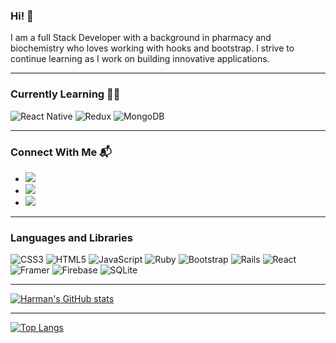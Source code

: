  ### Hi! 👋 ###
 I am a full Stack Developer with a background in pharmacy and biochemistry who loves working with hooks and bootstrap. I strive to continue learning as I work on building innovative applications. 
<hr/>

 ### Currently Learning 🙇‍♀️ ###
![React Native](https://img.shields.io/badge/react_native-%2320232a.svg?style=for-the-badge&logo=react&logoColor=%2361DAFB)
![Redux](https://img.shields.io/badge/redux-%23593d88.svg?style=for-the-badge&logo=redux&logoColor=white)
![MongoDB](https://img.shields.io/badge/MongoDB-%234ea94b.svg?style=for-the-badge&logo=mongodb&logoColor=white)
<hr/>

### Connect With Me 📬 ### 
* <a href = "mailto:harmandeepk628@gmail.com"><img src ="https://img.shields.io/badge/Gmail-D14836?style=for-the-badge&logo=gmail&logoColor=white"/></a>
*  <a href="https://www.linkedin.com/in/harmandeepks/"><img src="https://img.shields.io/badge/linkedin-%230077B5.svg?style=for-the-badge&logo=linkedin&logoColor=white"/></a>
* <a href="https://www.harmandeepk.com"><img src="https://img.shields.io/badge/Portfolio-%23000000.svg?style=for-the-badge&logo=firefox&logoColor=#FF7139"></a>
<hr/>

### Languages and Libraries  ###
![CSS3](https://img.shields.io/badge/css3-%231572B6.svg?style=for-the-badge&logo=css3&logoColor=white)
![HTML5](https://img.shields.io/badge/html5-%23E34F26.svg?style=for-the-badge&logo=html5&logoColor=white)
![JavaScript](https://img.shields.io/badge/javascript-%23323330.svg?style=for-the-badge&logo=javascript&logoColor=%23F7DF1E)
![Ruby](https://img.shields.io/badge/ruby-%23CC342D.svg?style=for-the-badge&logo=ruby&logoColor=white)
![Bootstrap](https://img.shields.io/badge/bootstrap-%23563D7C.svg?style=for-the-badge&logo=bootstrap&logoColor=white)
![Rails](https://img.shields.io/badge/rails-%23CC0000.svg?style=for-the-badge&logo=ruby-on-rails&logoColor=white)
![React](https://img.shields.io/badge/react-%2320232a.svg?style=for-the-badge&logo=react&logoColor=%2361DAFB)
![Framer](https://img.shields.io/badge/Framer-black?style=for-the-badge&logo=framer&logoColor=blue)
![Firebase](https://img.shields.io/badge/firebase-%23039BE5.svg?style=for-the-badge&logo=firebase)
![SQLite](https://img.shields.io/badge/sqlite-%2307405e.svg?style=for-the-badge&logo=sqlite&logoColor=white)
<hr/>

[![Harman's GitHub stats](https://github-readme-stats.vercel.app/api?username=harman-kaur0&theme=highcontrast&show_icons=true)](https://github.com/anuraghazra/github-readme-stats)
<hr/>

[![Top Langs](https://github-readme-stats.vercel.app/api/top-langs/?username=harman-kaur0&layout=compact)](https://github.com/anuraghazra/github-readme-stats)




